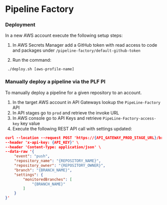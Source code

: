 # Pipeline Factory

### Deployment

In a new AWS account execute the following setup steps:

1. In AWS Secrets Manager add a GitHub token with read access to code and packages under `/pipeline-factory/default-github-token`

2. Run the command:

```shell
 ./deploy.sh [aws-profile-name]
```

### Manually deploy a pipeline via the PLF PI

To manually deploy a pipeline for a given repository to an account.

1. In the target AWS account in API Gateways lookup the `PipeLine-Factory` API
1. In API stages go to `prod` and retrieve the invoke URL
1. In AWS console go to API Keys and retrieve `PipeLine-Factory-access-key` key value
1. Execute the following REST API call with settings updated:

```JSON
curl --location --request POST 'https://{API_GATEWAY_PROD_STAGE_URL}/branch-created' \
--header 'x-api-key: {API_KEY}' \
--header 'Content-Type: application/json' \
--data-raw '{
    "event": "push",
    "repository_name": "{REPOSITORY_NAME}",
    "repository_owner": "{REPOSITORY_OWNER}",
    "branch": "{BRANCH_NAME}",
    "settings": {
        "monitoredBranches": [
            "{BRANCH_NAME}"
        ]
    }
}'
```